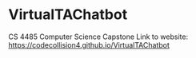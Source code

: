 # VirtualTAChatbot
CS 4485 Computer Science Capstone
Link to website:
https://codecollision4.github.io/VirtualTAChatbot
